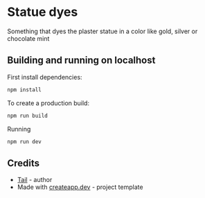 # Statue dyes

Something that dyes the plaster statue in a color like gold, silver or chocolate mint

## Building and running on localhost

First install dependencies:

```sh
npm install
```

To create a production build:

```sh
npm run build
```

Running

```sh
npm run dev
```

## Credits

- [Tail](https://tailpiece.dev/) - author
- Made with [createapp.dev](https://createapp.dev/) - project template
